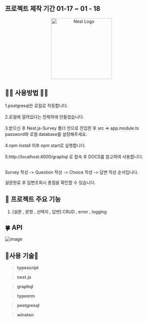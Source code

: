 ## 프로젝트 제작 기간 01-17 ~ 01 - 18

<p align="center">
  <a href="http://nestjs.com/" target="blank"><img src="https://nestjs.com/img/logo-small.svg" width="200" alt="Nest Logo" /></a>
</p>

## 🌟🌟 사용방법 🌟🌟

1.postgresql은 로컬로 작동합니다.<br>
<br> 2.로컬에 깔려있다는 전제하에 만들었습니다.<br>
<br> 3.받으신 후 Nest.js-Survey 폴더 안으로 진입한 후 src => app.module.ts password와 로컬 database를 설정해주세요.<br>
<br>
4.npm install 이후 npm start로 실행합니다.<br>
<br>
5.http://localhost:4000/graphql 로 접속 후 DOCS를 참고하여 사용합니다.<br>
<br>

Survey 작성 -> Question 작성 -> Choice 작성 -> 답변 작성 순서입니다.

설문완료 후 답변조회시 총점을 확인할 수 있습니다.

## 🌟 프로젝트 주요 기능

1. [설문 , 문항 , 선택지 , 답변] CRUD , error , logging

## 🍀 API

![image](https://user-images.githubusercontent.com/113084907/213829180-73becbdf-81bf-49c7-9d38-cf5a4c593955.png)


## 🌟사용 기술🌟

> **typescript**

> **nest.js**

> **graphql**

> **typeorm**

> **postgresql**

> **winston**

<br/>
</div>
